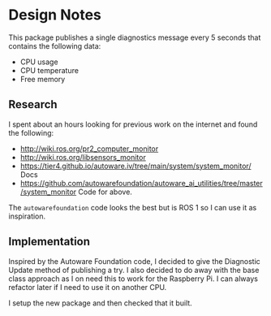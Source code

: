 # Design Notes

This package publishes a single diagnostics message every 5 seconds that contains the following data:

* CPU usage
* CPU temperature
* Free memory

## Research

I spent about an hours looking for previous work on the internet and found the following:

* <http://wiki.ros.org/pr2_computer_monitor>
* <http://wiki.ros.org/libsensors_monitor>
* <https://tier4.github.io/autoware.iv/tree/main/system/system_monitor/> Docs
* <https://github.com/autowarefoundation/autoware_ai_utilities/tree/master/system_monitor> Code for above.

The `autowarefoundation` code looks the best but is ROS 1 so I can use it as inspiration.

## Implementation

Inspired by the Autoware Foundation code, I decided to give the Diagnostic Update method of publishing a try.  I also decided to do away with the base class approach as I on need this to work for the Raspberry Pi.  I can always refactor later if I need to use it on another CPU.

I setup the new package and then checked that it built.